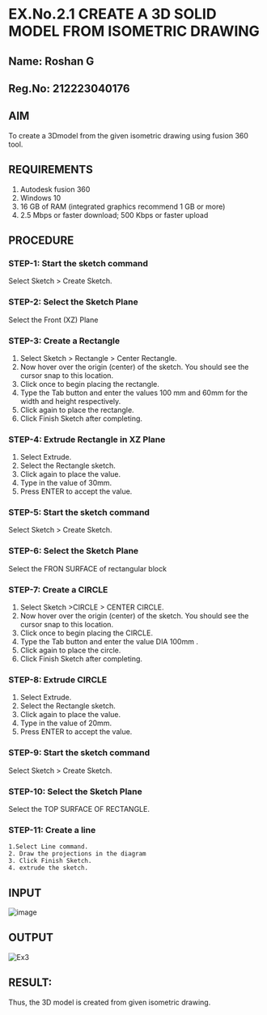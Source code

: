 # EX.No.2.1  CREATE A 3D SOLID MODEL FROM ISOMETRIC DRAWING

## Name: Roshan G
## Reg.No: 212223040176

## AIM
To create a 3Dmodel from the given isometric drawing using fusion 360 tool. 
## REQUIREMENTS
1. Autodesk fusion 360
2. Windows 10
3. 16 GB of RAM (integrated graphics recommend 1 GB or more)
4. 2.5 Mbps or faster download; 500 Kbps or faster upload 
## PROCEDURE
 ### STEP-1:  Start the sketch command
   Select Sketch > Create Sketch.
 ### STEP-2:  Select the Sketch Plane
   Select the Front (XZ) Plane
### STEP-3: Create a Rectangle 
   1.	Select Sketch > Rectangle > Center Rectangle.
   2.	Now hover over the origin (center) of the sketch. You should see the cursor snap to this location.
   3.	Click once to begin placing the rectangle.
   4.	Type the Tab button and enter the values 100 mm and 60mm for the width and height respectively.
   5.	Click again to place the rectangle.
   6.	Click Finish Sketch after completing.
 ### STEP-4: Extrude Rectangle in XZ Plane
   1.	Select Extrude.
   2.	Select the Rectangle sketch.
   3.	Click again to place the value.
   4.	Type in the value of 30mm. 
   5.	Press ENTER to accept the value.
 ### STEP-5:  Start the sketch command
   Select Sketch > Create Sketch.
 ### STEP-6: Select the Sketch Plane
   Select the FRON SURFACE of rectangular block 
 ### STEP-7: Create a CIRCLE 
   1.	Select Sketch >CIRCLE  > CENTER CIRCLE.
   2.	Now hover over the origin (center) of the sketch. You should see the cursor snap to this location.
   3.	Click once to begin placing the CIRCLE.
   4.	Type the Tab button and enter the value DIA 100mm .
   5.	Click again to place the circle.
   6.	Click Finish Sketch after completing.
 ### STEP-8:  Extrude CIRCLE 
   1.	Select Extrude.
   2.	Select the Rectangle sketch.
   3.	Click again to place the value.
   4.	Type in the value of 20mm. 
   5.	Press ENTER to accept the value.
 ### STEP-9: Start the sketch command
   Select Sketch > Create Sketch.
 ### STEP-10: Select the Sketch Plane
   Select the TOP SURFACE OF RECTANGLE.
 ### STEP-11: Create a line
	1.Select Line command.
	2. Draw the projections in the diagram 
	3. Click Finish Sketch.
	4. extrude the sketch.
## INPUT
![image](https://user-images.githubusercontent.com/113594316/198495472-9a69edb1-f0c6-470c-b9ae-fe282fa6a678.png)
## OUTPUT
![Ex3](https://github.com/Roshan18git/EX.No.2.1-CREATE-A-3D-SOLID-MODEL-FROM-ISOMETRIC-DRAWING/assets/166060107/98306d48-3ca0-4fec-9d9e-2c517b0d6894)
## RESULT: 
Thus, the 3D model is created from given isometric drawing.
